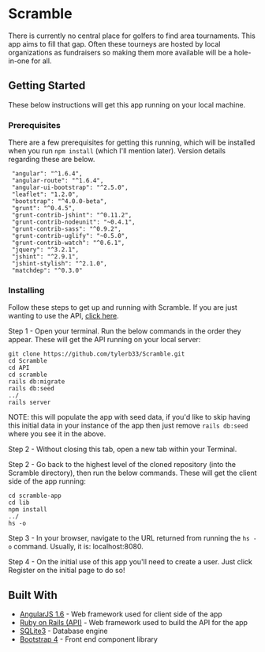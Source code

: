 # Scramble

There is currently no central place for golfers to find area tournaments. This app aims to fill that gap. Often these tourneys are hosted by local organizations as fundraisers so making them more available will be a hole-in-one for all.

## Getting Started

These below instructions will get this app running on your local machine.


### Prerequisites

There are a few prerequisites for getting this running, which will be installed when you run ```npm install``` (which I'll mention later). Version details regarding these are below.

```
 "angular": "^1.6.4",
 "angular-route": "^1.6.4",
 "angular-ui-bootstrap": "^2.5.0",
 "leaflet": "1.2.0",
 "bootstrap": "^4.0.0-beta",
 "grunt": "^0.4.5",
 "grunt-contrib-jshint": "^0.11.2",
 "grunt-contrib-nodeunit": "~0.4.1",
 "grunt-contrib-sass": "^0.9.2",
 "grunt-contrib-uglify": "~0.5.0",
 "grunt-contrib-watch": "^0.6.1",
 "jquery": "^3.2.1",
 "jshint": "^2.9.1",
 "jshint-stylish": "^2.1.0",
 "matchdep": "^0.3.0"
```

### Installing

Follow these steps to get up and running with Scramble. If you are just wanting to use the API, [click here](http://www.github.com/tylerb33).

Step 1 - Open your terminal. Run the below commands in the order they appear. These will get the API running on your local server:

```
git clone https://github.com/tylerb33/Scramble.git
cd Scramble
cd API
cd scramble
rails db:migrate
rails db:seed
../
rails server
```
NOTE: this will populate the app with seed data, if you'd like to skip having this initial data in your instance of the app then just remove ```rails db:seed``` where you see it in the above.

Step 2 - Without closing this tab, open a new tab within your Terminal.

Step 2 - Go back to the highest level of the cloned repository (into the Scramble directory), then run the below commands. These will get the client side of the app running:

```
cd scramble-app
cd lib
npm install
../
hs -o
```
Step 3 - In your browser, navigate to the URL returned from running the ```hs -o``` command. Usually, it is: localhost:8080.

Step 4 - On the initial use of this app you'll need to create a user. Just click Register on the initial page to do so!

## Built With

* [AngularJS 1.6](https://angularjs.org/) - Web framework used for client side of the app
* [Ruby on Rails (API)](http://rubyonrails.org/) - Web framework used to build the API for the app
* [SQLite3](https://www.sqlite.org/) - Database engine
* [Bootstrap 4](https://getbootstrap.com/) - Front end component library

